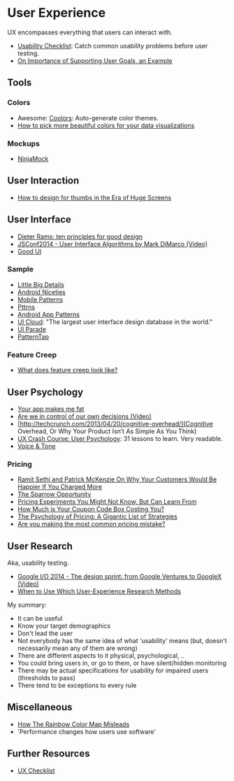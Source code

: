 # User Experience
UX encompasses everything that users can interact with.

- [Usability Checklist](https://userium.com/): Catch common usability problems before user testing.
- [On Importance of Supporting User Goals, an Example](http://www.androiduipatterns.com/2014/08/on-importance-of-supporting-user-goals.html)



## Tools

### Colors
- Awesome: [Coolors](https://coolors.co/): Auto-generate color themes.
- [How to pick more beautiful colors for your data visualizations](https://blog.datawrapper.de/beautifulcolors/)

### Mockups
- [NinjaMock](https://ninjamock.com/)



## User Interaction
- [How to design for thumbs in the Era of Huge Screens](http://scotthurff.com/posts/how-to-design-for-thumbs-in-the-era-of-huge-screens)


## User Interface
- [Dieter Rams: ten principles for good design](https://www.vitsoe.com/gb/about/good-design)
- [JSConf2014 - User Interface Algorithms by Mark DiMarco (Video)](https://www.youtube.com/watch?v=90NsjKvz9Ns)
- [Good UI](http://www.goodui.org/)

### Sample
- [Little Big Details](http://littlebigdetails.com/)
- [Android Niceties](http://androidniceties.tumblr.com/)
- [Mobile Patterns](http://www.mobile-patterns.com/)
- [Pttrns](http://pttrns.com/)
- [Android App Patterns](http://www.android-app-patterns.com/)
- [UI Cloud](http://ui-cloud.com/): "The largest user interface design database in the world."
- [UI Parade](http://www.uiparade.com/)
- [PatternTap](http://zurb.com/patterntap)

### Feature Creep
- [What does feature creep look like?](https://blog.intercom.io/what-does-feature-creep-look-like/)



## User Psychology
- [Your app makes me fat](http://seriouspony.com/blog/2013/7/24/your-app-makes-me-fat)
- [Are we in control of our own decisions (Video)](http://www.ted.com/talks/dan_ariely_asks_are_we_in_control_of_our_own_decisions)
- [http://techcrunch.com/2013/04/20/cognitive-overhead/](Cognitive Overhead, Or Why Your Product Isn’t As Simple As You Think)
- [UX Crash Course: User Psychology](http://thehipperelement.com/post/87574750438/ux-crash-course-user-psychology): 31 lessons to learn. Very readable.
- [Voice & Tone](http://voiceandtone.com/)

### Pricing ###
- [Ramit Sethi and Patrick McKenzie On Why Your Customers Would Be Happier If You Charged More](http://www.kalzumeus.com/2012/09/21/ramit-sethi-and-patrick-mckenzie-on-why-your-customers-would-be-happier-if-you-charged-more/)
- [The Sparrow Opportunity](http://davidbarnard.com/post/58970916992/the-sparrow-opportunity)
- [Pricing Experiments You Might Not Know, But Can Learn From](http://conversionxl.com/pricing-experiments-you-might-not-know-but-can-learn-from/)
- [How Much is Your Coupon Code Box Costing You?](http://www.getelastic.com/coupon-box/)
- [The Psychology of Pricing: A Gigantic List of Strategies](http://www.nickkolenda.com/psychological-pricing-strategies/)
- [Are you making the most common pricing mistake?](https://fizzle.co/sparkline/most-common-pricing-mistake)



## User Research
Aka, usability testing.

- [Google I/O 2014 - The design sprint: from Google Ventures to GoogleX (Video)](https://www.youtube.com/watch?v=aWQUSiOZ0x8)
- [When to Use Which User-Experience Research Methods](http://www.nngroup.com/articles/which-ux-research-methods/)

My summary:

- It can be useful
- Know your target demographics
- Don't lead the user
- Not everybody has the same idea of what 'usability' means (but, doesn't necessarily mean any of them are wrong)
- There are different aspects to it physical, psychological, ..
- You could bring users in, or go to them, or have silent/hidden monitoring
- There may be actual specifications for usability for impaired users (thresholds to pass)
- There tend to be exceptions to every rule



## Miscellaneous
- [How The Rainbow Color Map Misleads](https://eagereyes.org/basics/rainbow-color-map)
- 'Performance changes how users use software'


## Further Resources
- [UX Checklist](http://uxchecklist.github.io/)
